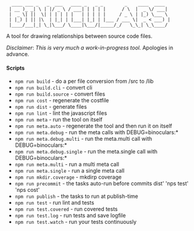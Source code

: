 ```
  ____ ___ _   _  ___   ____ _   _ _        _    ____  ____  
 | __ )_ _| \ | |/ _ \ / ___| | | | |      / \  |  _ \/ ___|
 |  _ \| ||  \| | | | | |   | | | | |     / _ \ | |_) \___ \
 | |_) | || |\  | |_| | |___| |_| | |___ / ___ \|  _ < ___) |
 |____/___|_| \_|\___/ \____|\___/|_____/_/   \_\_| \_\____/
```

A tool for drawing relationships between source code files.

*Disclaimer*: _This is very much a work-in-progress tool._ Apologies in advance.

#### Scripts

* `npm run build` - do a per file conversion from /src to /lib
* `npm run build.cli` - convert cli
* `npm run build.source` - convert files
* `npm run cost` - regenerate the costfile
* `npm run dist` - generate files
* `npm run lint` - lint the javascript files
* `npm run meta` - run the tool on itself
* `npm run meta.auto` - regenerate the tool and then run it on itself
* `npm run meta.debug` - run the meta calls with DEBUG=binoculars:*
* `npm run meta.debug.multi` - run the meta.multi call with DEBUG=binoculars:*
* `npm run meta.debug.single` - run the meta.single call with DEBUG=binoculars:*
* `npm run meta.multi` - run a multi meta call
* `npm run meta.single` - run a single meta call
* `npm run mkdir.coverage` - mkdirp coverage
* `npm run precommit` - the tasks auto-run before commits dist' 'nps test' 'nps cost'
* `npm run publish` - the tasks to run at publish-time
* `npm run test` - run lint and tests
* `npm run test.covered` - run covered tests
* `npm run test.log` - run tests and save logfile
* `npm run test.watch` - run your tests continuously
